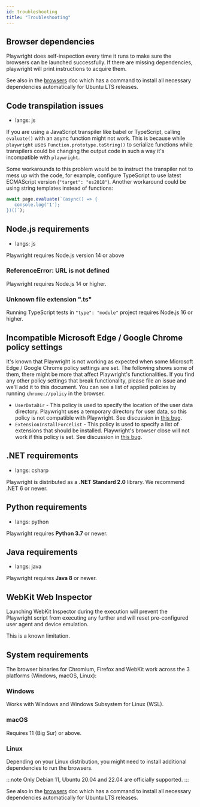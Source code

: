 ```yaml
---
id: troubleshooting
title: "Troubleshooting"
---
```


## Browser dependencies

Playwright does self-inspection every time it runs to make sure the browsers can be launched successfully. If there are missing
dependencies, playwright will print instructions to acquire them.

See also in the [browsers](./browsers.md#install-system-dependencies) doc
which has a command to install all necessary dependencies automatically for Ubuntu
LTS releases.

## Code transpilation issues
* langs: js

If you are using a JavaScript transpiler like babel or TypeScript, calling `evaluate()` with an async function might not work. This is because while `playwright` uses `Function.prototype.toString()` to serialize functions while transpilers could be changing the output code in such a way it's incompatible with `playwright`.

Some workarounds to this problem would be to instruct the transpiler not to mess up with the code, for example, configure TypeScript to use latest ECMAScript version (`"target": "es2018"`). Another workaround could be using string templates instead of functions:

```js
await page.evaluate(`(async() => {
   console.log('1');
})()`);
```

## Node.js requirements
* langs: js

Playwright requires Node.js version 14 or above

### ReferenceError: URL is not defined

Playwright requires Node.js 14 or higher.

### Unknown file extension ".ts"

Running TypeScript tests in `"type": "module"` project requires Node.js 16 or higher.

## Incompatible Microsoft Edge / Google Chrome policy settings

It's known that Playwright is not working as expected when some Microsoft Edge / Google Chrome policy settings are set. The following shows some of them, there might be more that affect Playwright's functionalities. If you find any other policy settings that break functionality, please file an issue and we'll add it to this document. You can see a list of applied policies by running `chrome://policy` in the browser.

- `UserDataDir` - This policy is used to specify the location of the user data directory. Playwright uses a temporary directory for user data, so this policy is not compatible with Playwright. See discussion in [this bug](https://github.com/microsoft/playwright/issues/17448).
- `ExtensionInstallForcelist` - This policy is used to specify a list of extensions that should be installed. Playwright's browser close will not work if this policy is set. See discussion in [this bug](https://github.com/microsoft/playwright/issues/17299).

## .NET requirements
* langs: csharp

Playwright is distributed as a **.NET Standard 2.0** library. We recommend .NET 6 or newer.

## Python requirements
* langs: python

Playwright requires **Python 3.7** or newer.

## Java requirements
* langs: java

Playwright requires **Java 8** or newer. 

## WebKit Web Inspector

Launching WebKit Inspector during the execution will prevent the Playwright script from executing any further and
will reset pre-configured user agent and device emulation.

This is a known limitation.

## System requirements

The browser binaries for Chromium, Firefox and WebKit work across the 3 platforms (Windows, macOS, Linux):

### Windows

Works with Windows and Windows Subsystem for Linux (WSL).

### macOS

Requires 11 (Big Sur) or above.

### Linux

Depending on your Linux distribution, you might need to install additional
dependencies to run the browsers.

:::note
Only Debian 11, Ubuntu 20.04 and 22.04 are officially supported.
:::

See also in the [browsers](./browsers.md#install-system-dependencies) doc
which has a command to install all necessary dependencies automatically for Ubuntu
LTS releases.

